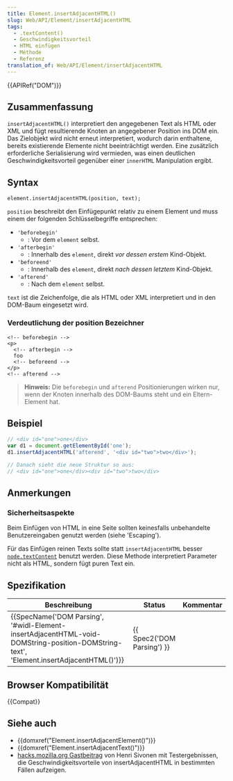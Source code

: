 ```yaml
---
title: Element.insertAdjacentHTML()
slug: Web/API/Element/insertAdjacentHTML
tags:
  - .textContent()
  - Geschwindigkeitsvorteil
  - HTML einfügen
  - Méthode
  - Referenz
translation_of: Web/API/Element/insertAdjacentHTML
---
```

{{APIRef("DOM")}}

## Zusammenfassung

`insertAdjacentHTML()` interpretiert den angegebenen Text als HTML oder XML und fügt resultierende Knoten an angegebener Position ins DOM ein. Das Zielobjekt wird nicht erneut interpretiert, wodurch darin enthaltene, bereits existierende Elemente nicht beeinträchtigt werden.
Eine zusätzlich erforderliche Serialisierung wird vermieden, was einen deutlichen Geschwindigkeitsvorteil gegenüber einer `innerHTML` Manipulation ergibt.

## Syntax

    element.insertAdjacentHTML(position, text);

`position` beschreibt den Einfügepunkt relativ zu einem Element und muss einem der folgenden Schlüsselbegriffe entsprechen:

- `'beforebegin'`
  - : Vor dem `element` selbst.
- `'afterbegin'`
  - : Innerhalb des `element`, direkt _vor dessen erstem_ Kind-Objekt.
- `'beforeend'`
  - : Innerhalb des `element`, direkt _nach dessen letztem_ Kind-Objekt.
- `'afterend'`
  - : Nach dem `element` selbst.

`text` ist die Zeichenfolge, die als HTML oder XML interpretiert und in den DOM-Baum eingesetzt wird.

### Verdeutlichung der position Bezeichner

    <!-- beforebegin -->
    <p>
      <!-- afterbegin -->
      foo
      <!-- beforeend -->
    </p>
    <!-- afterend -->

> **Hinweis:** Die `beforebegin` und `afterend` Positionierungen wirken nur, wenn der Knoten innerhalb des DOM-Baums steht und ein Eltern-Element hat.

## Beispiel

```js
// <div id="one">one</div>
var d1 = document.getElementById('one');
d1.insertAdjacentHTML('afterend', '<div id="two">two</div>');

// Danach sieht die neue Struktur so aus:
// <div id="one">one</div><div id="two">two</div>
```

## Anmerkungen

### Sicherheitsaspekte

Beim Einfügen von HTML in eine Seite sollten keinesfalls unbehandelte Benutzereingaben genutzt werden (siehe 'Escaping').

Für das Einfügen reinen Texts sollte statt `insertAdjacentHTML` besser [`node.textContent`](https://developer.mozilla.org/en-US/docs/Web/API/Node/textContent "The Node.textContent property represents the text content of a node and its descendants.") benutzt werden. Diese Methode interpretiert Parameter nicht als HTML, sondern fügt puren Text ein.

## Spezifikation

| Beschreibung                                                                                                                                                                         | Status                               | Kommentar |
| ------------------------------------------------------------------------------------------------------------------------------------------------------------------------------------ | ------------------------------------ | --------- |
| {{SpecName('DOM Parsing', '#widl-Element-insertAdjacentHTML-void-DOMString-position-DOMString-text', 'Element.insertAdjacentHTML()')}} | {{ Spec2('DOM Parsing') }} |           |

## Browser Kompatibilität

{{Compat}}

## Siehe auch

- {{domxref("Element.insertAdjacentElement()")}}
- {{domxref("Element.insertAdjacentText()")}}
- [hacks.mozilla.org Gastbeitrag](https://hacks.mozilla.org/2011/11/insertadjacenthtml-enables-faster-html-snippet-injection/) von Henri Sivonen mit Testergebnissen, die Geschwindigkeitsvorteile von insertAdjacentHTML in bestimmten Fällen aufzeigen.
